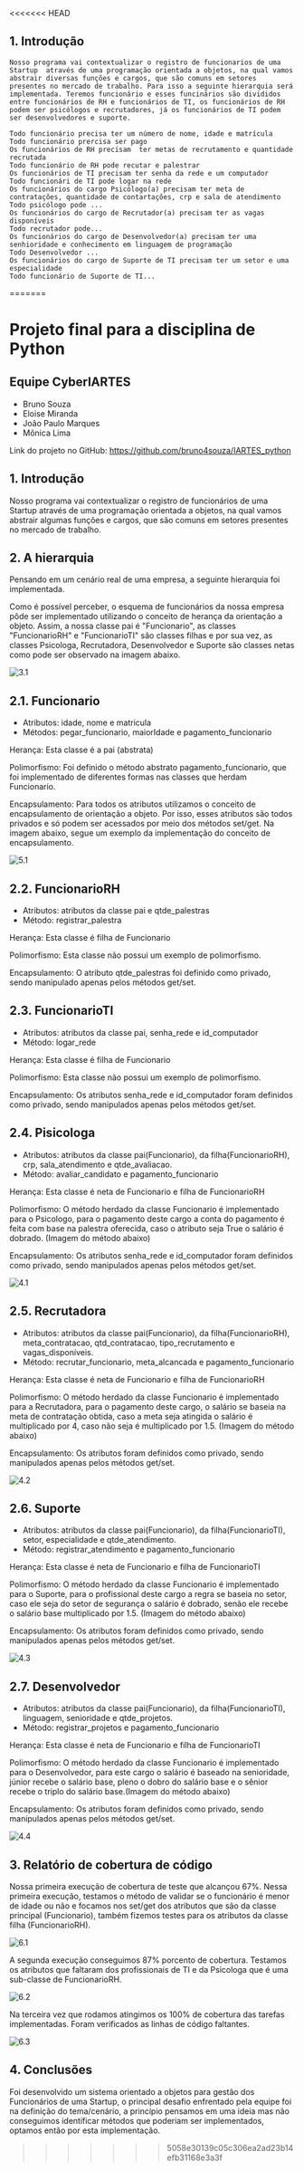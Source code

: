 <<<<<<< HEAD

## 1. Introdução

    Nosso programa vai contextualizar o registro de funcionarios de uma Startup  através de uma programação orientada a objetos, na qual vamos abstrair diversas funções e cargos, que são comuns em setores presentes no mercado de trabalho. Para isso a seguinte hierarquia será implementada. Teremos funcionário e esses funcinários são divididos entre funcionários de RH e funcionários de TI, os funcionários de RH podem ser psicólogos e recrutadores, já os funcionários de TI podem ser desenvolvedores e suporte. 

    Todo funcionário precisa ter um número de nome, idade e matrícula  
    Todo funcionário prercisa ser pago
    Os funcionários de RH precisam  ter metas de recrutamento e quantidade recrutada
    Todo funcionário de RH pode recutar e palestrar
    Os funcionários de TI precisam ter senha da rede e um computador
    Todo funcionári de TI pode logar na rede
    Os funcionários do cargo Psicólogo(a) precisam ter meta de contratações, quantidade de contartações, crp e sala de atendimento
    Todo psicólogo pode ...
    Os funcionários do cargo de Recrutador(a) precisam ter as vagas disponíveis
    Todo recrutador pode...
    Os funcionários do cargo de Desenvolvedor(a) precisam ter uma senhioridade e conhecimento em linguagem de programação
    Todo Desenvolvedor ...
    Os funcionários do cargo de Suporte de TI precisam ter um setor e uma especialidade 
    Todo funcionário de Suporte de TI...

    


    
=======
# Projeto final para a disciplina de Python


## Equipe CyberIARTES
- Bruno Souza
- Eloise Miranda
- João Paulo Marques
- Mônica Lima

Link do projeto no GitHub: https://github.com/bruno4souza/IARTES_python


## 1. Introdução

Nosso programa vai contextualizar o registro de funcionários de uma Startup  através de uma programação orientada a objetos, na qual vamos abstrair algumas funções e cargos, que são comuns em setores presentes no mercado de trabalho.  

## 2. A hierarquia

Pensando em um cenário real de uma empresa, a seguinte hierarquia foi implementada. 

Como é possível perceber, o esquema de funcionários da nossa empresa pôde ser implementado utilizando o conceito de herança da orientação a objeto. Assim, a nossa classe pai é "Funcionario", as classes "FuncionarioRH" e "FuncionarioTI" são classes filhas e por sua vez, as classes Psicologa, Recrutadora, Desenvolvedor e Suporte são classes netas como pode ser observado na imagem abaixo.

![3.1](Imagens/hierarquiaFunc.png)

## 2.1. Funcionario
- Atributos: idade, nome e matricula
- Métodos: pegar_funcionario, maiorIdade e pagamento_funcionario

Herança: Esta classe é a pai (abstrata)

Polimorfismo: Foi definido o método abstrato pagamento_funcionario, que foi implementado de diferentes formas nas classes que herdam Funcionario.

Encapsulamento: Para todos os atributos utilizamos o conceito de encapsulamento de orientação a objeto. Por isso, esses atributos são todos privados e só podem ser acessados por meio dos métodos set/get. Na imagem abaixo, segue um exemplo da implementação do conceito de encapsulamento.

![5.1](Imagens/encapsulamento1.png)

## 2.2. FuncionarioRH
- Atributos: atributos da classe pai e qtde_palestras
- Método: registrar_palestra

Herança: Esta classe é filha de Funcionario

Polimorfismo: Esta classe não possui um exemplo de polimorfismo.

Encapsulamento: O atributo qtde_palestras foi definido como privado, sendo manipulado apenas pelos métodos get/set.

## 2.3. FuncionarioTI
- Atributos: atributos da classe pai, senha_rede e id_computador
- Método: logar_rede

Herança: Esta classe é filha de Funcionario

Polimorfismo: Esta classe não possui um exemplo de polimorfismo.

Encapsulamento: Os atributos senha_rede e id_computador foram definidos como privado, sendo manipulados apenas pelos métodos get/set.

## 2.4. Pisicologa
- Atributos: atributos da classe pai(Funcionario), da filha(FuncionarioRH), crp, sala_atendimento e qtde_avaliacao.
- Método: avaliar_candidato e pagamento_funcionario

Herança: Esta classe é neta de Funcionario e filha de FuncionarioRH

Polimorfismo: O método herdado da classe Funcionario é implementado para o Psicologo, para o pagamento deste cargo a conta do pagamento é feita com base na palestra oferecida, caso o atributo seja True o salário é dobrado. (Imagem do método abaixo)

Encapsulamento: Os atributos senha_rede e id_computador foram definidos como privado, sendo manipulados apenas pelos métodos get/set.

![4.1](Imagens/pagfuncpsi.png)

## 2.5. Recrutadora
- Atributos: atributos da classe pai(Funcionario), da filha(FuncionarioRH), meta_contratacao, qtd_contratacao, tipo_recrutamento e vagas_disponíveis.
- Método: recrutar_funcionario, meta_alcancada e pagamento_funcionario

Herança: Esta classe é neta de Funcionario e filha de FuncionarioRH

Polimorfismo: O método herdado da classe Funcionario é implementado para a Recrutadora, para o pagamento deste cargo, o salário se baseia na meta de contratação obtida, caso a meta seja atingida o salário é multiplicado por 4, caso não seja é multiplicado por 1.5. (Imagem do método abaixo)

Encapsulamento: Os atributos foram definidos como privado, sendo manipulados apenas pelos métodos get/set.

![4.2](Imagens/pagfuncrecrut.png)

## 2.6. Suporte
- Atributos: atributos da classe pai(Funcionario), da filha(FuncionarioTI), setor, especialidade e qtde_atendimento.
- Método: registrar_atendimento e pagamento_funcionario

Herança: Esta classe é neta de Funcionario e filha de FuncionarioTI

Polimorfismo: O método herdado da classe Funcionario é implementado para o Suporte, para o profissional deste cargo a regra se baseia no setor, caso ele seja do setor de segurança o salário é dobrado, senão ele recebe o salário base multiplicado por 1.5. (Imagem do método abaixo)

Encapsulamento: Os atributos foram definidos como privado, sendo manipulados apenas pelos métodos get/set.

![4.3](Imagens/pagfuncsuporte.png)

## 2.7. Desenvolvedor
- Atributos: atributos da classe pai(Funcionario), da filha(FuncionarioTI), linguagem, senioridade e qtde_projetos.
- Método: registrar_projetos e pagamento_funcionario

Herança: Esta classe é neta de Funcionario e filha de FuncionarioTI

Polimorfismo: O método herdado da classe Funcionario é implementado para o Desenvolvedor, para este cargo o salário é baseado na senioridade, júnior recebe o salário base, pleno o dobro do salário base e o sênior recebe o triplo do salário base.(Imagem do método abaixo)

Encapsulamento: Os atributos foram definidos como privado, sendo manipulados apenas pelos métodos get/set.

![4.4](Imagens/pagfuncdev.png)

## 3. Relatório de cobertura de código

Nossa primeira execução de cobertura de teste que alcançou 67%. Nessa primeira execução, testamos o método de validar se o funcionário é menor de idade ou não e focamos nos set/get dos atributos que são da classe principal (Funcionario), também fizemos testes para os atributos da classe filha (FuncionarioRH).

![6.1](Imagens/porcentagem1.png)

A segunda execução conseguimos 87% porcento de cobertura. Testamos os atributos que faltaram dos profissionais de TI e da Psicologa que é uma sub-classe de FuncionarioRH.

![6.2](Imagens/oitentaporcento.png)

Na terceira vez que rodamos atingimos os 100% de cobertura das tarefas implementadas. Foram verificados as linhas de código faltantes.

![6.3](Imagens/cemporcento.png)

## 4. Conclusões

Foi desenvolvido um sistema orientado a objetos para gestão dos Funcionários de uma Startup, o principal desafio enfrentado pela equipe foi na definição do tema/cenário, a princípio pensamos em uma ideia mas não conseguimos identificar métodos que poderiam ser implementados, optamos então por esta implementação.
>>>>>>> 5058e30139c05c306ea2ad23b14efb31168e3a3f
